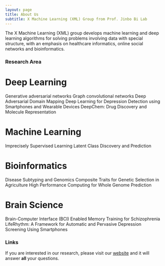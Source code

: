 ```yaml
---
layout: page
title: About Us
subtitle: X Machine Learning (XML) Group from Prof. Jinbo Bi Lab 
---
```


The X Machine Learning (XML) group develops machine learning and deep learning algorithms for solving problems involving data with special structure, with an emphasis on healthcare informatics, online social networks and bioinformatics. 

### Research Area

# Deep Learning
Generative adversarial networks
Graph convolutional networks
Deep Adversarial Domain Mapping
Deep Learning for Depression Detection using Smartphones and Wearable Devices
DeepChem: Drug Discovery and Molecule Representation

# Machine Learning
Imprecisely Supervised Learning
Latent Class Discovery and Prediction

# Bioinformatics
Disease Subtyping and Genomics
Composite Traits for Genetic Selection in Agriculture
High Performance Computing for Whole Genome Prediction

# Brain Science
Brain-Computer Interface (BCI) Enabled Memory Training for Schizophrenia
LifeRhythm: A Framework for Automatic and Pervasive Depression Screening Using Smartphones




### Links

If you are interested in our research, please visit our [website](http://www.labhealthinfo.uconn.edu/) and it will answer **all** your questions.
